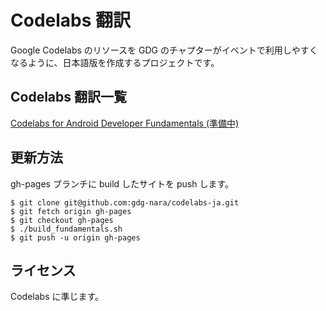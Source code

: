 # Codelabs 翻訳

Google Codelabs のリソースを GDG のチャプターがイベントで利用しやすくなるように、日本語版を作成するプロジェクトです。

## Codelabs 翻訳一覧

[Codelabs for Android Developer Fundamentals (準備中)](https://gdg-nara.github.io/codelabs-ja/android/fundamentals2/)

## 更新方法

gh-pages ブランチに build したサイトを push します。

```
$ git clone git@github.com:gdg-nara/codelabs-ja.git
$ git fetch origin gh-pages
$ git checkout gh-pages
$ ./build_fundamentals.sh
$ git push -u origin gh-pages
```

## ライセンス

Codelabs に準じます。
